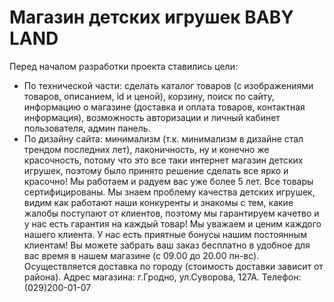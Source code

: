 # Магазин детских игрушек BABY LAND


Перед началом разработки проекта ставились цели:
- По технической части: сделать каталог товаров (с изображениями товаров, описанием, id и ценой), корзину, поиск по сайту, информацию о магазине (доставка и оплата товаров, контактная информация), возможность авторизации и личный кабинет пользователя, админ панель.  
- По дизайну сайта: минимализм (т.к. минимализм в дизайне стал трендом последних лет), лаконичность, ну и конечно же красочность, потому что это все таки интернет магазин детских игрушек, поэтому было принято решение сделать все ярко и красочно! 
Мы работаем и радуем вас уже более 5 лет. Все товары сертифицированы. Мы знаем проблему качества детских игрушек, видим как работают наши конкуренты и знакомы с тем, какие жалобы поступают от клиентов, поэтому мы гарантируем качетво и у нас есть гарантия на каждый товар! Мы уважаем и ценим каждого нашего клиента. У нас есть приятные бонусы нашим постоянным клиентам! 
Вы можете забрать ваш заказ бесплатно в удобное для вас время в нашем магазине (с 09.00 до 20.00 пн-вс). Осуществляется доставка по городу (стоимость доставки зависит от района). 
Адрес магазина: г.Гродно, ул.Суворова, 127А. Телефон: (029)200-01-07
